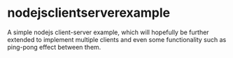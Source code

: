 # nodejsclientserverexample

A simple nodejs client-server example, which will hopefully be further extended to implement multiple clients and even some functionality such as ping-pong effect between them.
